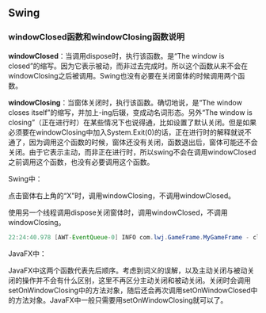 ## Swing

### windowClosed函数和windowClosing函数说明

**windowClosed**：当调用dispose时，执行该函数。是“The window is closed”的缩写。因为它表示被动，而非过去完成时。所以这个函数从来不会在windowClosing之后被调用。Swing也没有必要在关闭窗体的时候调用两个函数。

**windowClosing**：当窗体关闭时，执行该函数。确切地说，是“The window closes itself”的缩写，并加上-ing后辍，变成动名词形态。另外“The window is closing”（正在进行时）在某些情况下也说得通，比如设置了默认关闭。但是如果必须要在windowClosing中加入System.Exit(0)的话，正在进行时的解释就说不通了，因为调用这个函数的时候，窗体还没有关闭，函数退出后，窗体可能还不会关闭。由于它表示主动，而非正在进行时，所以swing不会在调用windowClosed之前调用这个函数，也没有必要调用这个函数。

Swing中：

点击窗体右上角的“X”时，调用windowClosing，不调用windowClosed。

使用另一个线程调用dispose关闭窗体时，调用windowClosed，不调用windowClosing。

```java
22:24:40.978 [AWT-EventQueue-0] INFO com.lwj.GameFrame.MyGameFrame - closed
```

JavaFX中：

JavaFX中这两个函数代表先后顺序。考虑到词义的误解，以及主动关闭与被动关闭的操作并不会有什么区别，这里不再区分主动关闭和被动关闭。关闭时会调用setOnWindowClosing中的方法对象，随后还会再次调用setOnWindowClosed中的方法对象。JavaFX中一般只需要用setOnWindowClosing就可以了。
